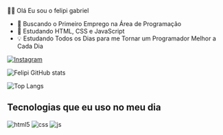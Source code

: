 👋🏻 Olá Eu sou o felipi gabriel
 
 - 🔨 Buscando o Primeiro Emprego na Área de Programação
 - 📘 Estudando HTML, CSS e JavaScript
 - 💡 Estudando Todos os Dias para me Tornar um Programador Melhor a Cada Dia

[![Instagram](https://img.shields.io/badge/Instagram-E4405F?style=for-the-badge&logo=instagram&logoColor=white)](https://instagram.com/gb.felipi)

![Felipi GitHub stats](https://github-readme-stats.vercel.app/api?username=FelipiLara&show_icons=true&theme=radical&count_private=true)

![Top Langs](https://github-readme-stats.vercel.app/api/top-langs/?username=FelipiLara&exclude_repo=github-readme-stats,anuraghazra.github.io)

## Tecnologias que eu uso no meu dia

<div style="display: inline_block">
  <img align="center" alt="html5" src="https://img.shields.io/badge/HTML5-E34F26?style=for-the-badge&logo=html5&logoColor=white" />
  <img align="center" alt="css" src="https://img.shields.io/badge/CSS3-1572B6?style=for-the-badge&logo=css3&logoColor=white" />
  <img align="center" alt="js" src="https://img.shields.io/badge/JavaScript-F7DF1E?style=for-the-badge&logo=javascript&logoColor=black" />
